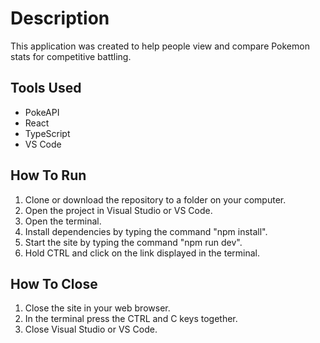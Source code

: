 # Description
This application was created to help people view and compare Pokemon stats for competitive battling.

## Tools Used
- PokeAPI
- React
- TypeScript
- VS Code

## How To Run
1. Clone or download the repository to a folder on your computer.
2. Open the project in Visual Studio or VS Code.
3. Open the terminal.
4. Install dependencies by typing the command "npm install".
5. Start the site by typing the command "npm run dev".
6. Hold CTRL and click on the link displayed in the terminal.

## How To Close
1. Close the site in your web browser.
2. In the terminal press the CTRL and C keys together.
3. Close Visual Studio or VS Code.